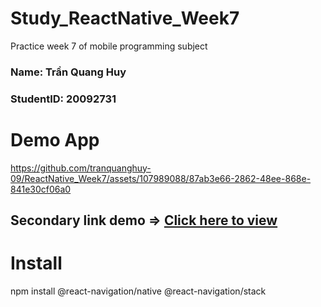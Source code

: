 # Study_ReactNative_Week7
Practice week 7 of mobile programming subject

<h3>Name: Trần Quang Huy</h3>
<h3>StudentID: 20092731</h3>

# Demo App
https://github.com/tranquanghuy-09/ReactNative_Week7/assets/107989088/87ab3e66-2862-48ee-868e-841e30cf06a0

## Secondary link demo => [Click here to view](https://github.com/tranquanghuy-09/ReactNative_Week7/issues/1#issue-1978920069)

# Install

npm install @react-navigation/native @react-navigation/stack    
